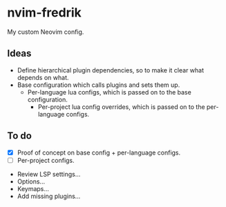 # nvim-fredrik

My custom Neovim config.

## Ideas

- Define hierarchical plugin dependencies, so to make it clear what depends on what.
- Base configuration which calls plugins and sets them up.
  - Per-language lua configs, which is passed on to the base configuration.
    - Per-project lua config overrides, which is passed on to the per-language configs.

## To do

- [x] Proof of concept on base config + per-language configs.
- [ ] Per-project configs.
- Review LSP settings...
- Options...
- Keymaps...
- Add missing plugins...
